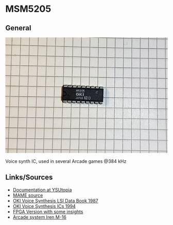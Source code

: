 # MSM5205

## General

<img src="M5205.png" width="600" height="360">	

Voice synth IC, used in several Arcade games @384 kHz

## Links/Sources

- [Documentation at YSUtopia](https://www.ysutopia.net/special/MSM5205.htm#column-one)
- [MAME source](https://github.com/mamedev/mame/blob/master/src/devices/sound/msm5205.cpp)
- [OKI Voice Synthesis LSI Data Book 1987](http://www.bitsavers.org/components/oki/_dataBooks/1987_OKI_Voice_Synthesis_LSI_Data_Book.pdf)
- [OKI Voice Synthesis ICs 1994](http://www.bitsavers.org/components/oki/_dataBooks/1994_OKI_Voice_Synthesis_ICs.pdf)
- [FPGA Version with some insights](https://github.com/jotego/jt5205)
- [Arcade system Iren M-16](https://www.system16.com/hardware.php?id=737)
